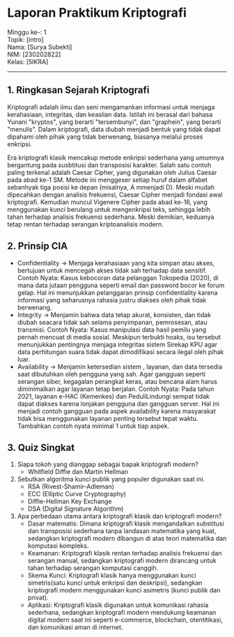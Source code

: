 # Laporan Praktikum Kriptografi
Minggu ke-: 1  
Topik: [intro]  
Nama: [Surya Subekti]  
NIM: [230202822]  
Kelas: [5IKRA]  

---

## 1. Ringkasan Sejarah Kriptografi
Kriptografi adalah ilmu dan seni mengamankan informasi untuk menjaga kerahasiaan, integritas, dan keaslian data. Istilah ini berasal dari bahasa Yunani "kryptos", yang berarti "tersembunyi", dan "graphein", yang berarti "menulis". Dalam kriptografi, data diubah menjadi bentuk yang tidak dapat dipahami oleh pihak yang tidak berwenang, biasanya melalui proses enkripsi.

Era kriptografi klasik mencakup metode enkripsi sederhana yang umumnya bergantung pada susbtitusi dan transposisi karakter. Salah satu contoh paling terkenal adalah Caesar Cipher, yang digunakan oleh Julius Caesar pada abad ke-1 SM. Metode ini menggeser setiap huruf dalam alfabet sebanhyak tiga posisi ke depan (misalnya, A mmenjadi D). Meski mudah dipecahkan dengan analisis frekuensi, Caesar Cipher menjadi fondasi awal kriptografi. Kemudian muncul Vigenere Cipher pada abad ke-16, yang menggunakan kunci berulang untuk mengenkripsi teks, sehingga lebih tahan terhadap analisis frekuensi sederhana. Meski demikian, keduanya tetap rentan terhadap serangan kriptoanalisis modern.
## 2. Prinsip CIA
- Confidentiality → Menjaga kerahasiaan yang kita simpan atau akses, bertujuan untuk mencegah akses tidak sah terhadap data sensitif.
Contoh Nyata: Kasus kebocoran data pelanggan Tokopedia (2020), di mana data jutaan pengguna seperti email dan password bocor ke forum gelap. Hal ini menunjukkan pelanggaran prinsip confidentiality karena informasi yang seharusnya rahasia justru diakses oleh pihak tidak berwenang.
- Integrity → Menjamin bahwa data tetap akurat, konsisten, dan tidak diubah seacara tidak sah selama penyimpanan, pemrosesan, atau transmisi.
Contoh Nyata: Kasus manipulasi data hasil pemilu yang pernah mencuat di media sosial. Meskipun terbukti hoaks, isu tersebut menunjukkan pentingnya menjaga integritas sistem Sirekap KPU agar data perhitungan suara tidak dapat dimodifikasi secara ilegal oleh pihak luar.
- Availability → Menjamin ketersedian sistem , layanan, dan data tersedia saat dibutuhkan oleh pengguna yang sah. Agar gangguan seperti serangan siber, kegagalan perangkat keras, atau bencana alam harus diminimalkan agar layanan tetap berjalan.
Contoh Nyata: Pada tahun 2021, layanan e-HAC (Kemenkes) dan PeduliLindungi sempat tidak dapat diakses karena lonjakan pengguna dan gangguan server. Hal ini menjadi contoh gangguan pada aspek availability karena masyarakat tidak bisa menggunakan layanan penting tersebut tepat waktu.
Tambahkan contoh nyata minimal 1 untuk tiap aspek.
## 3. Quiz Singkat
1. Siapa tokoh yang dianggap sebagai bapak kriptografi modern?
    - Whitfield Diffie dan Martin Hellman
2. Sebutkan algoritma kunci publik yang populer digunakan saat ini.
    - RSA (Rivest-Shamir-Adleman)
    - ECC (Elliptic Curve Cryptography)
    - Diffie-Hellman Key Exchange
    - DSA (Digital Signature Algorithm)
3. Apa perbedaan utama antara kriptografi klasik dan kriptografi modern?
    - Dasar matematis: Dimana kriptografi klasik mengandalkan  substitusi dan transposisi sederhana tanpa landasan matematika yang kuat, sedangkan kriptografi modern dibangun di atas teori matematika dan komputasi kompleks.
    - Keamanan: Kriptografi klasik rentan terhadap analisis frekuensi dan serangan manual, sedangkan kriptografi modern dirancang untuk tahan terhadap serangan komputasi canggih.
    - Skema Kunci: Kriptografi klasik hanya menggunakan kunci simetris(satu kunci untuk enkripsi dan deskripsi), sedangkan kriptografi modern menggunakan kunci asimetris (kunci publik dan privat).
    - Aplikasi: Kriptografi klasik digunakan untuk komunikasi rahasia sederhana, sedangkan kriptografi modern mendukung keamanan digital modern saat ini seperti e-commerce, blockchain, otentitikasi, dan komunikasi aman di internet.